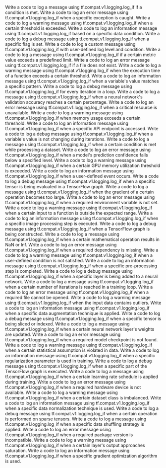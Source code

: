 Write a code to log a message using tf.compat.v1.logging.log_if if a condition is met.
Write a code to log an error message using tf.compat.v1.logging.log_if when a specific exception is caught.
Write a code to log a warning message using tf.compat.v1.logging.log_if when a certain threshold is exceeded.
Write a code to log an information message using tf.compat.v1.logging.log_if based on a specific data condition.
Write a code to log a debug message using tf.compat.v1.logging.log_if when a specific flag is set.
Write a code to log a custom message using tf.compat.v1.logging.log_if with user-defined log level and condition.
Write a code to log a message using tf.compat.v1.logging.log_if if a certain metric value exceeds a predefined limit.
Write a code to log an error message using tf.compat.v1.logging.log_if if a file does not exist.
Write a code to log a warning message using tf.compat.v1.logging.log_if when the execution time of a function exceeds a certain threshold.
Write a code to log an information message using tf.compat.v1.logging.log_if when a variable's value matches a specific pattern.
Write a code to log a debug message using tf.compat.v1.logging.log_if for every iteration in a loop.
Write a code to log a message using tf.compat.v1.logging.log_if when a neural network's validation accuracy reaches a certain percentage.
Write a code to log an error message using tf.compat.v1.logging.log_if when a critical resource is unavailable.
Write a code to log a warning message using tf.compat.v1.logging.log_if when memory usage exceeds a certain threshold.
Write a code to log an information message using tf.compat.v1.logging.log_if when a specific API endpoint is accessed.
Write a code to log a debug message using tf.compat.v1.logging.log_if when a variable's value is not changing during iterations.
Write a code to log a message using tf.compat.v1.logging.log_if when a certain condition is met while processing a dataset.
Write a code to log an error message using tf.compat.v1.logging.log_if when a model's prediction confidence falls below a specified level.
Write a code to log a warning message using tf.compat.v1.logging.log_if when a certain GPU memory utilization threshold is exceeded.
Write a code to log an information message using tf.compat.v1.logging.log_if when a user-defined event occurs.
Write a code to log a debug message using tf.compat.v1.logging.log_if when a specific tensor is being evaluated in a TensorFlow graph.
Write a code to log a message using tf.compat.v1.logging.log_if when the gradient of a certain operation becomes too large.
Write a code to log an error message using tf.compat.v1.logging.log_if when a required environment variable is not set.
Write a code to log a warning message using tf.compat.v1.logging.log_if when a certain input to a function is outside the expected range.
Write a code to log an information message using tf.compat.v1.logging.log_if when a specific image processing step is executed.
Write a code to log a debug message using tf.compat.v1.logging.log_if when a TensorFlow graph is being constructed.
Write a code to log a message using tf.compat.v1.logging.log_if when a certain mathematical operation results in NaN or Inf.
Write a code to log an error message using tf.compat.v1.logging.log_if when a required dependency is missing.
Write a code to log a warning message using tf.compat.v1.logging.log_if when a user-defined condition is not satisfied.
Write a code to log an information message using tf.compat.v1.logging.log_if when a specific pre-processing step is completed.
Write a code to log a debug message using tf.compat.v1.logging.log_if when a specific layer is being added to a neural network.
Write a code to log a message using tf.compat.v1.logging.log_if when a certain number of iterations is reached in a training loop.
Write a code to log an error message using tf.compat.v1.logging.log_if when a required file cannot be opened.
Write a code to log a warning message using tf.compat.v1.logging.log_if when the input data contains outliers.
Write a code to log an information message using tf.compat.v1.logging.log_if when a specific data augmentation technique is applied.
Write a code to log a debug message using tf.compat.v1.logging.log_if when a specific tensor is being sliced or indexed.
Write a code to log a message using tf.compat.v1.logging.log_if when a certain neural network layer's weights are updated.
Write a code to log an error message using tf.compat.v1.logging.log_if when a required model checkpoint is not found.
Write a code to log a warning message using tf.compat.v1.logging.log_if when a certain statistical assumption is violated in data.
Write a code to log an information message using tf.compat.v1.logging.log_if when a specific regularization parameter is used in training.
Write a code to log a debug message using tf.compat.v1.logging.log_if when a specific part of the TensorFlow graph is executed.
Write a code to log a message using tf.compat.v1.logging.log_if when a certain learning rate schedule is applied during training.
Write a code to log an error message using tf.compat.v1.logging.log_if when a required hardware device is not available.
Write a code to log a warning message using tf.compat.v1.logging.log_if when a certain dataset class is imbalanced.
Write a code to log an information message using tf.compat.v1.logging.log_if when a specific data normalization technique is used.
Write a code to log a debug message using tf.compat.v1.logging.log_if when a certain operation is performed on sparse tensors.
Write a code to log a message using tf.compat.v1.logging.log_if when a specific data shuffling strategy is applied.
Write a code to log an error message using tf.compat.v1.logging.log_if when a required package version is incompatible.
Write a code to log a warning message using tf.compat.v1.logging.log_if when a certain layer's output approaches saturation.
Write a code to log an information message using tf.compat.v1.logging.log_if when a specific gradient optimization algorithm is used.